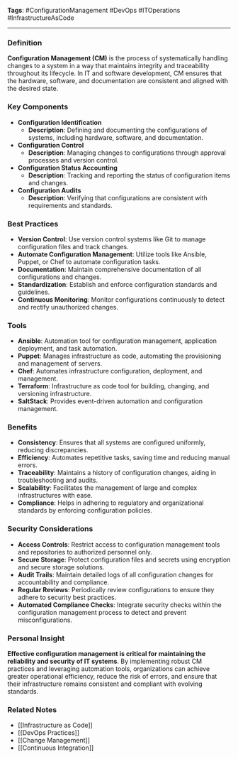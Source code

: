 **Tags**: #ConfigurationManagement #DevOps #ITOperations #InfrastructureAsCode

---

### Definition

**Configuration Management (CM)** is the process of systematically handling changes to a system in a way that maintains integrity and traceability throughout its lifecycle. In IT and software development, CM ensures that the hardware, software, and documentation are consistent and aligned with the desired state.

### Key Components

- **Configuration Identification**
    - **Description**: Defining and documenting the configurations of systems, including hardware, software, and documentation.
- **Configuration Control**
    - **Description**: Managing changes to configurations through approval processes and version control.
- **Configuration Status Accounting**
    - **Description**: Tracking and reporting the status of configuration items and changes.
- **Configuration Audits**
    - **Description**: Verifying that configurations are consistent with requirements and standards.

### Best Practices

- **Version Control**: Use version control systems like Git to manage configuration files and track changes.
- **Automate Configuration Management**: Utilize tools like Ansible, Puppet, or Chef to automate configuration tasks.
- **Documentation**: Maintain comprehensive documentation of all configurations and changes.
- **Standardization**: Establish and enforce configuration standards and guidelines.
- **Continuous Monitoring**: Monitor configurations continuously to detect and rectify unauthorized changes.

### Tools

- **Ansible**: Automation tool for configuration management, application deployment, and task automation.
- **Puppet**: Manages infrastructure as code, automating the provisioning and management of servers.
- **Chef**: Automates infrastructure configuration, deployment, and management.
- **Terraform**: Infrastructure as code tool for building, changing, and versioning infrastructure.
- **SaltStack**: Provides event-driven automation and configuration management.

### Benefits

- **Consistency**: Ensures that all systems are configured uniformly, reducing discrepancies.
- **Efficiency**: Automates repetitive tasks, saving time and reducing manual errors.
- **Traceability**: Maintains a history of configuration changes, aiding in troubleshooting and audits.
- **Scalability**: Facilitates the management of large and complex infrastructures with ease.
- **Compliance**: Helps in adhering to regulatory and organizational standards by enforcing configuration policies.

### Security Considerations

- **Access Controls**: Restrict access to configuration management tools and repositories to authorized personnel only.
- **Secure Storage**: Protect configuration files and secrets using encryption and secure storage solutions.
- **Audit Trails**: Maintain detailed logs of all configuration changes for accountability and compliance.
- **Regular Reviews**: Periodically review configurations to ensure they adhere to security best practices.
- **Automated Compliance Checks**: Integrate security checks within the configuration management process to detect and prevent misconfigurations.

### Personal Insight

**Effective configuration management is critical for maintaining the reliability and security of IT systems**. By implementing robust CM practices and leveraging automation tools, organizations can achieve greater operational efficiency, reduce the risk of errors, and ensure that their infrastructure remains consistent and compliant with evolving standards.

### Related Notes

- [[Infrastructure as Code]]
- [[DevOps Practices]]
- [[Change Management]]
- [[Continuous Integration]]
